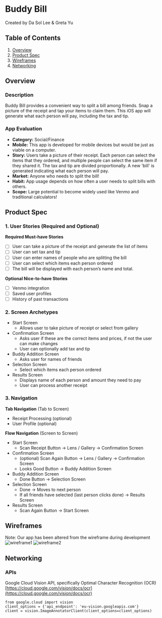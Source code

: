 # Buddy Bill
Created by Da Sol Lee & Greta Yu

## Table of Contents
1. [Overview](#Overview)
2. [Product Spec](#Product-Spec)
3. [Wireframes](#Wireframes)
4. [Networking](#Networking)

## Overview
### Description
Buddy Bill provides a convenient way to split a bill among friends. 
Snap a picture of the receipt and tap your items to claim them. 
This iOS app will generate what each person will pay, including the tax and tip.

### App Evaluation
- **Category:** Social/Finance
- **Mobile:** This app is developed for mobile devices but would be just as viable on a computer. 
- **Story:** Users take a picture of their receipt. Each person can select the items that they ordered, and multiple people can select the same item if they shared it. The tax and tip are divided proportionally. A new 'bill' is generated indicating what each person will pay.
- **Market:** Anyone who needs to split the bill! 
- **Habit:** App usage depends on how often a user needs to split bills with others.
- **Scope:** Large potential to become widely used like Venmo and traditional calculators!

## Product Spec
### 1. User Stories (Required and Optional)
**Required Must-have Stories**
- [ ] User can take a picture of the receipt and generate the list of items
- [ ] User can set tax and tip
- [ ] User can enter names of people who are splitting the bill
- [ ] User can select which items each person ordered
- [ ] The bill will be displayed with each person’s name and total.

**Optional Nice-to-have Stories**
- [ ] Venmo integration
- [ ] Saved user profiles
- [ ] History of past transactions

### 2. Screen Archetypes
* Start Screen
    * Allows user to take picture of receipt or select from gallery
* Confirmation Screen
    * Asks user if these are the correct items and prices, if not the user can make changes
    * User can optionally add tax and tip
* Buddy Addition Screen
    * Asks user for names of friends
* Selection Screen
    * Select which items each person ordered
* Results Screen
    * Displays name of each person and amount they need to pay
    * User can process another receipt

### 3. Navigation
**Tab Navigation** (Tab to Screen)
* Receipt Processing (optional)
* User Profile (optional)

**Flow Navigation** (Screen to Screen)
* Start Screen
    * Scan Receipt Button -> Lens / Gallery -> Confirmation Screen
* Confirmation Screen
    * (optional) Scan Again Button -> Lens / Gallery -> Confirmation Screen
    * Looks Good Button -> Buddy Addition Screen
* Buddy Addition Screen
    * Done Button -> Selection Screen
* Selection Screen
    * Done -> Moves to next person
    * If all friends have selected (last person clicks done) -> Results Screen
* Results Screen
    * Scan Again Button -> Start Screen

## Wireframes
Note: Our app has been altered from the wireframe during development
![wireframe1](https://user-images.githubusercontent.com/47064584/76282274-7cdf3800-6254-11ea-8625-6f292992719e.png)
![wireframe2](https://user-images.githubusercontent.com/47064584/76282276-7ea8fb80-6254-11ea-93b2-c4ad1bdc3b73.png)

## Networking
### APIs
Google Cloud Vision API, specifically Optimal Character Recognition (OCR)
[https://cloud.google.com/vision/docs/ocr](https://cloud.google.com/vision/docs/ocr)

```
from google.cloud import vision
client_options = {'api_endpoint': 'eu-vision.googleapis.com'}
client = vision.ImageAnnotatorClient(client_options=client_options)
```
